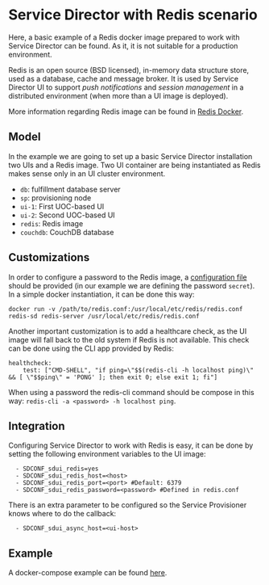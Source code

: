 Service Director with Redis scenario
=============================

Here, a basic example of a Redis docker image prepared to work with Service Director can be found. As it, it is not suitable for a production environment.

Redis is an open source (BSD licensed), in-memory data structure store, used as a database, cache and message broker. It is used by Service Director UI to support _push notifications_ and _session management_ in a distributed environment (when more than a UI image is deployed).

More information regarding Redis image can be found in [Redis Docker](https://hub.docker.com/_/redis/).


Model
-----

In the example we are going to set up a basic Service Director installation two UIs and a Redis image. Two UI container are being instantiated as Redis makes sense only in an UI cluster environment.

- `db`: fulfillment database server
- `sp`: provisioning node
- `ui-1`: First UOC-based UI
- `ui-2`: Second UOC-based UI
- `redis`: Redis image
- `couchdb`: CouchDB database


Customizations
--------------

In order to configure a password to the Redis image, a [configuration file](./redis.conf) should be provided (in our example we are defining the password `secret`). In a simple docker instantiation, it can be done this way:

    docker run -v /path/to/redis.conf:/usr/local/etc/redis/redis.conf redis-sd redis-server /usr/local/etc/redis/redis.conf
    
Another important customization is to add a healthcare check, as the UI image will fall back to the old system if Redis is not available. This check can be done using the CLI app provided by Redis:

    healthcheck:
        test: ["CMD-SHELL", "if ping=\"$$(redis-cli -h localhost ping)\" && [ \"$$ping\" = 'PONG' ]; then exit 0; else exit 1; fi"]
        
When using a password the redis-cli command should be compose in this way: `redis-cli -a <password> -h localhost ping`.


Integration
-----------

Configuring Service Director to work with Redis is easy, it can be done by setting the following environment variables to the UI image:

      - SDCONF_sdui_redis=yes
      - SDCONF_sdui_redis_host=<host>
      - SDCONF_sdui_redis_port=<port> #Default: 6379      
      - SDCONF_sdui_redis_password=<password> #Defined in redis.conf

There is an extra parameter to be configured so the Service Provisioner knows where to do the callback:

      - SDCONF_sdui_async_host=<ui-host>

Example
-------

A docker-compose example can be found [here](./docker-compose.yaml).

